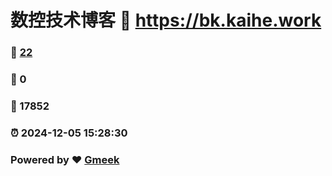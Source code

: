 # 数控技术博客 :link: https://bk.kaihe.work 
### :page_facing_up: [22](https://bk.kaihe.work/tag.html) 
### :speech_balloon: 0 
### :hibiscus: 17852 
### :alarm_clock: 2024-12-05 15:28:30 
### Powered by :heart: [Gmeek](https://github.com/Meekdai/Gmeek)

